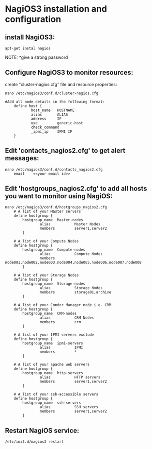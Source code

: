 # NagiOS3 installation and configuration
## install NagiOS3:
````
apt-get instal nagios
````
NOTE: *give a strong password

## Configure NagiOS3 to monitor resources:
create "cluster-nagios.cfg" file and resource properties:
````
nano /etc/nagios3/conf.d/cluster-nagios.cfg 

#Add all node details in the following format:
    define host {
            host_name   HOSTNAME
            alias       ALIAS
            address     IP
            use         generic-host
            check_command    
            _ipmi_ip    IPMI IP
    }
````
## Edit 'contacts_nagios2.cfg' to get alert messages:
````
nano /etc/nagios3/conf.d/contacts_nagios2.cfg
    email    <<your email id>>
````

## Edit 'hostgroups_nagios2.cfg' to add all hosts you want to monitor using NagiOS:
````
nano /etc/nagios3/conf.d/hostgroups_nagios2.cfg
    # A list of your Master servers
    define hostgroup {
        hostgroup_name  Master-nodes
                alias           Master Nodes
                members         server1,server2
        }
        
    # A list of your Compute Nodes
    define hostgroup {
        hostgroup_name  Compute-nodes
                alias           Compute Nodes
                members         node001,node002,node003,node004,node005,node006,node007,node008
        }
        
    # A list of your Storage Nodes
    define hostgroup {
        hostgroup_name  Storage-nodes
                alias           Storage Nodes
                members         storage01,archive
        }
        
    # A list of your Condor Manager node i.e. CRM
    define hostgroup {
        hostgroup_name  CRM-nodes
                alias           CRM Nodes
                members         crm
        }
        
    # A list of your IPMI servers exclude
    define hostgroup {
        hostgroup_name  ipmi-servers
                alias           IPMI
                members         *
        }
        
    # A list of your apache web servers
    define hostgroup {
        hostgroup_name  http-servers
                alias           HTTP servers
                members         server1,server2
        }
        
    # A list of your ssh-accessible servers
    define hostgroup {
        hostgroup_name  ssh-servers
                alias           SSH servers
                members         server1,server2
        }
````

## Restart NagiOS service:
````
/etc/init.d/nagios3 restart
````
